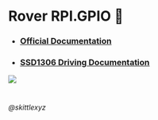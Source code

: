 # Rover RPI.GPIO  🥝

- ### [<u>Official Documentation</u>](https://sourceforge.net/p/raspberry-gpio-python/wiki/browse_pages/) 
- ### [<u>SSD1306 Driving Documentation</u>](https://learn.adafruit.com/monochrome-oled-breakouts/overview) 

<img src="https://raw.githubusercontent.com/pinout-xyz/Pinout.xyz/master/resources/raspberry-pi-pinout.png">

#

###### @skittlexyz
